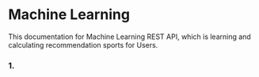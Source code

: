 # Machine Learning
This documentation for Machine Learning REST API, which is learning and calculating recommendation sports for Users. 

### 1.  